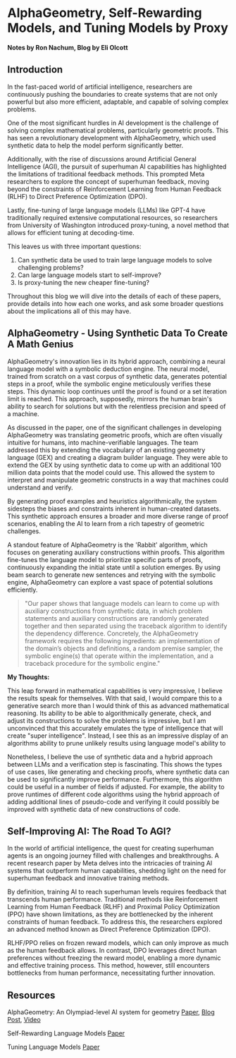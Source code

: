 # AlphaGeometry, Self-Rewarding Models, and Tuning Models by Proxy

**Notes by Ron Nachum, Blog by Eli Olcott**

## Introduction

In the fast-paced world of artificial intelligence, researchers are continuously pushing the boundaries to create systems that are not only powerful but also more efficient, adaptable, and capable of solving complex problems.

One of the most significant hurdles in AI development is the challenge of solving complex mathematical problems, particularly geometric proofs. This has seen a revolutionary development with AlphaGeometry, which used synthetic data to help the model perform significantly better.

Additionally, with the rise of discussions around Artificial General Intelligence (AGI), the pursuit of superhuman AI capabilities has highlighted the limitations of traditional feedback methods. This prompted Meta researchers to explore the concept of superhuman feedback, moving beyond the constraints of Reinforcement Learning from Human Feedback (RLHF) to Direct Preference Optimization (DPO).

Lastly, fine-tuning of large language models (LLMs) like GPT-4 have traditionally required extensive computational resources, so researchers from University of Washington introduced proxy-tuning, a novel method that allows for efficient tuning at decoding-time.

This leaves us with three important questions:

1. Can synthetic data be used to train large language models to solve challenging problems?
2. Can large language models start to self-improve?
3. Is proxy-tuning the new cheaper fine-tuning?

Throughout this blog we will dive into the details of each of these papers, provide details into how each one works, and ask some broader questions about the implications all of this may have.

## AlphaGeometry - Using Synthetic Data To Create A Math Genius

AlphaGeometry's innovation lies in its hybrid approach, combining a neural language model with a symbolic deduction engine. The neural model, trained from scratch on a vast corpus of synthetic data, generates potential steps in a proof, while the symbolic engine meticulously verifies these steps. This dynamic loop continues until the proof is found or a set iteration limit is reached. This approach, supposedly, mirrors the human brain's ability to search for solutions but with the relentless precision and speed of a machine.

As discussed in the paper, one of the significant challenges in developing AlphaGeometry was translating geometric proofs, which are often visually intuitive for humans, into machine-verifiable languages. The team addressed this by extending the vocabulary of an existing geometry language (GEX) and creating a diagram builder language. They were able to extend the GEX by using synthetic data to come up with an additional 100 million data points that the model could use. This allowed the system to interpret and manipulate geometric constructs in a way that machines could understand and verify.

By generating proof examples and heuristics algorithmically, the system sidesteps the biases and constraints inherent in human-created datasets. This synthetic approach ensures a broader and more diverse range of proof scenarios, enabling the AI to learn from a rich tapestry of geometric challenges.

A standout feature of AlphaGeometry is the 'Rabbit' algorithm, which focuses on generating auxiliary constructions within proofs. This algorithm fine-tunes the language model to prioritize specific parts of proofs, continuously expanding the initial state until a solution emerges. By using beam search to generate new sentences and retrying with the symbolic engine, AlphaGeometry can explore a vast space of potential solutions efficiently.

> "Our paper shows that language models can learn to come up with auxiliary constructions from synthetic data, in which problem statements and auxiliary constructions are randomly generated together and then separated using the traceback algorithm to identify the dependency difference. Concretely, the AlphaGeometry framework requires the following ingredients: an implementation of the domain’s objects and definitions, a random premise sampler, the symbolic engine(s) that operate within the implementation, and a traceback procedure for the symbolic engine."

**My Thoughts:**

This leap forward in mathematical capabilities is very impressive, I believe the results speak for themselves. With that said, I would compare this to a generative search more than I would think of this as advanced mathematical reasoning. Its ability to be able to algorithmically generate, check, and adjust its constructions to solve the problems is impressive, but I am unconvinced that this accurately emulates the type of intelligence that will create "super intelligence". Instead, I see this as an impressive display of an algorithms ability to prune unlikely results using language model's ability to

Nonetheless, I believe the use of synthetic data and a hybrid approach between LLMs and a verification step is fascinating. This shows the types of use cases, like generating and checking proofs, where synthetic data can be used to significantly improve performance. Furthermore, this algorithm could be useful in a number of fields if adjusted. For example, the ability to prove runtimes of different code algorithms using the hybrid approach of adding additional lines of pseudo-code and verifying it could possibly be improved with synthetic data of new constructions of code.

## Self-Improving AI: The Road To AGI?

In the world of artificial intelligence, the quest for creating superhuman agents is an ongoing journey filled with challenges and breakthroughs. A recent research paper by Meta delves into the intricacies of training AI systems that outperform human capabilities, shedding light on the need for superhuman feedback and innovative training methods.

By definition, training AI to reach superhuman levels requires feedback that transcends human performance. Traditional methods like Reinforcement Learning from Human Feedback (RLHF) and Proximal Policy Optimization (PPO) have shown limitations, as they are bottlenecked by the inherent constraints of human feedback. To address this, the researchers explored an advanced method known as Direct Preference Optimization (DPO).

RLHF/PPO relies on frozen reward models, which can only improve as much as the human feedback allows. In contrast, DPO leverages direct human preferences without freezing the reward model, enabling a more dynamic and effective training process. This method, however, still encounters bottlenecks from human performance, necessitating further innovation.

## Resources

AlphaGeometry: An Olympiad-level AI system for geometry [Paper](https://drive.google.com/file/d/181E2gbWl8-0nbf520QuDCbAtKchO8-zE/view?usp=drive_link), [Blog Post](https://deepmind.google/discover/blog/alphageometry-an-olympiad-level-ai-system-for-geometry/), [Video](https://www.youtube.com/watch?v=TuZhU1CiC0k&ab_channel=TrieuHobbies)

Self-Rewarding Language Models [Paper](https://drive.google.com/file/d/1Q389tu12o8JkvbkU8nnGGzrnvsvH2xxC/view?usp=drive_link)

Tuning Language Models [Paper](https://drive.google.com/file/d/1gqUiQl2M1hoNDD5EPLiBtFXBZM9BtZcS/view?usp=drive_link)
